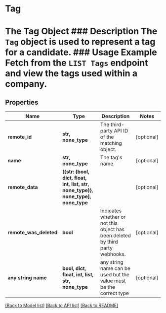 # Tag

# The Tag Object ### Description The `Tag` object is used to represent a tag for a candidate. ### Usage Example Fetch from the `LIST Tags` endpoint and view the tags used within a company.

## Properties
Name | Type | Description | Notes
------------ | ------------- | ------------- | -------------
**remote_id** | **str, none_type** | The third-party API ID of the matching object. | [optional] 
**name** | **str, none_type** | The tag&#39;s name. | [optional] 
**remote_data** | **[{str: (bool, dict, float, int, list, str, none_type)}, none_type], none_type** |  | [optional] 
**remote_was_deleted** | **bool** | Indicates whether or not this object has been deleted by third party webhooks. | [optional] 
**any string name** | **bool, dict, float, int, list, str, none_type** | any string name can be used but the value must be the correct type | [optional]

[[Back to Model list]](../README.md#documentation-for-models) [[Back to API list]](../README.md#documentation-for-api-endpoints) [[Back to README]](../README.md)


